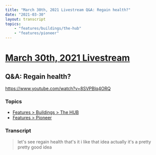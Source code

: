 ```yaml
---
title: "March 30th, 2021 Livestream Q&A: Regain health?"
date: "2021-03-30"
layout: transcript
topics:
    - "features/buildings/the-hub"
    - "features/pioneer"
---
```

# [March 30th, 2021 Livestream](../2021-03-30.md)
## Q&A: Regain health?
https://www.youtube.com/watch?v=8SVPBlq4ORQ

### Topics
* [Features > Buildings > The HUB](../topics/features/buildings/the-hub.md)
* [Features > Pioneer](../topics/features/pioneer.md)

### Transcript

> let's see regain health that's it i like that idea actually it's a pretty pretty good idea

